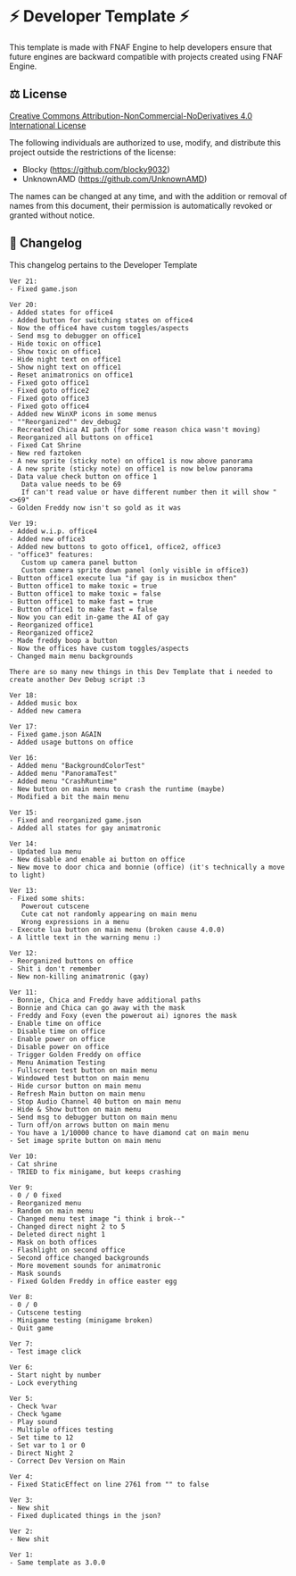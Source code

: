 # ⚡ Developer Template ⚡
This template is made with FNAF Engine to help developers ensure that future engines are backward compatible with projects created using FNAF Engine.

## ⚖️ License
[Creative Commons Attribution-NonCommercial-NoDerivatives 4.0 International License](https://creativecommons.org/licenses/by-nc-nd/4.0/)

The following individuals are authorized to use, modify, and distribute this project outside the restrictions of the license:
- Blocky (https://github.com/blocky9032)
- UnknownAMD (https://github.com/UnknownAMD)

The names can be changed at any time, and with the addition or removal of names from this document, their permission is automatically revoked or granted without notice.

## 📜 Changelog
This changelog pertains to the Developer Template

```
Ver 21:
- Fixed game.json

Ver 20:
- Added states for office4
- Added button for switching states on office4
- Now the office4 have custom toggles/aspects
- Send msg to debugger on office1
- Hide toxic on office1
- Show toxic on office1
- Hide night text on office1
- Show night text on office1
- Reset animatronics on office1
- Fixed goto office1
- Fixed goto office2
- Fixed goto office3
- Fixed goto office4
- Added new WinXP icons in some menus
- ""Reorganized"" dev_debug2
- Recreated Chica AI path (for some reason chica wasn't moving)
- Reorganized all buttons on office1
- Fixed Cat Shrine
- New red faztoken
- A new sprite (sticky note) on office1 is now above panorama
- A new sprite (sticky note) on office1 is now below panorama
- Data value check button on office 1
   Data value needs to be 69
   If can't read value or have different number then it will show "<>69"
- Golden Freddy now isn't so gold as it was

Ver 19:
- Added w.i.p. office4
- Added new office3
- Added new buttons to goto office1, office2, office3
- "office3" features:
   Custom up camera panel button
   Custom camera sprite down panel (only visible in office3)
- Button office1 execute lua "if gay is in musicbox then"
- Button office1 to make toxic = true
- Button office1 to make toxic = false
- Button office1 to make fast = true
- Button office1 to make fast = false
- Now you can edit in-game the AI of gay
- Reorganized office1
- Reorganized office2
- Made freddy boop a button
- Now the offices have custom toggles/aspects
- Changed main menu backgrounds

There are so many new things in this Dev Template that i needed to create another Dev Debug script :3

Ver 18:
- Added music box
- Added new camera

Ver 17:
- Fixed game.json AGAIN
- Added usage buttons on office

Ver 16:
- Added menu "BackgroundColorTest"
- Added menu "PanoramaTest"
- Added menu "CrashRuntime"
- New button on main menu to crash the runtime (maybe)
- Modified a bit the main menu

Ver 15:
- Fixed and reorganized game.json
- Added all states for gay animatronic

Ver 14:
- Updated lua menu
- New disable and enable ai button on office
- New move to door chica and bonnie (office) (it's technically a move to light)

Ver 13:
- Fixed some shits:
   Powerout cutscene
   Cute cat not randomly appearing on main menu
   Wrong expressions in a menu
- Execute lua button on main menu (broken cause 4.0.0)
- A little text in the warning menu :)

Ver 12:
- Reorganized buttons on office
- Shit i don't remember
- New non-killing animatronic (gay)

Ver 11:
- Bonnie, Chica and Freddy have additional paths
- Bonnie and Chica can go away with the mask
- Freddy and Foxy (even the powerout ai) ignores the mask
- Enable time on office
- Disable time on office
- Enable power on office
- Disable power on office
- Trigger Golden Freddy on office
- Menu Animation Testing
- Fullscreen test button on main menu
- Windowed test button on main menu
- Hide cursor button on main menu
- Refresh Main button on main menu
- Stop Audio Channel 40 button on main menu
- Hide & Show button on main menu
- Send msg to debugger button on main menu
- Turn off/on arrows button on main menu
- You have a 1/10000 chance to have diamond cat on main menu
- Set image sprite button on main menu

Ver 10:
- Cat shrine
- TRIED to fix minigame, but keeps crashing

Ver 9:
- 0 / 0 fixed
- Reorganized menu
- Random on main menu
- Changed menu test image "i think i brok--"
- Changed direct night 2 to 5
- Deleted direct night 1
- Mask on both offices
- Flashlight on second office
- Second office changed backgrounds
- More movement sounds for animatronic
- Mask sounds
- Fixed Golden Freddy in office easter egg

Ver 8:
- 0 / 0
- Cutscene testing
- Minigame testing (minigame broken)
- Quit game

Ver 7:
- Test image click

Ver 6:
- Start night by number
- Lock everything

Ver 5:
- Check %var
- Check %game
- Play sound
- Multiple offices testing
- Set time to 12
- Set var to 1 or 0
- Direct Night 2
- Correct Dev Version on Main

Ver 4:
- Fixed StaticEffect on line 2761 from "" to false

Ver 3:
- New shit
- Fixed duplicated things in the json?

Ver 2:
- New shit

Ver 1:
- Same template as 3.0.0
```
